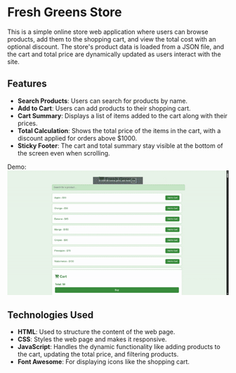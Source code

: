 # Fresh Greens Store

This is a simple online store web application where users can browse products, add them to the shopping cart, and view the total cost with an optional discount. The store's product data is loaded from a JSON file, and the cart and total price are dynamically updated as users interact with the site.

## Features

- **Search Products**: Users can search for products by name.
- **Add to Cart**: Users can add products to their shopping cart.
- **Cart Summary**: Displays a list of items added to the cart along with their prices.
- **Total Calculation**: Shows the total price of the items in the cart, with a discount applied for orders above $1000.
- **Sticky Footer**: The cart and total summary stay visible at the bottom of the screen even when scrolling.

Demo:
![demo](demo.gif)

## Technologies Used

- **HTML**: Used to structure the content of the web page.
- **CSS**: Styles the web page and makes it responsive.
- **JavaScript**: Handles the dynamic functionality like adding products to the cart, updating the total price, and filtering products.
- **Font Awesome**: For displaying icons like the shopping cart.


